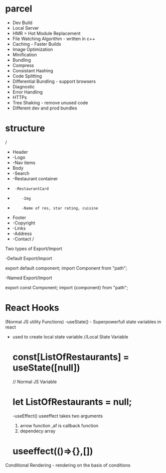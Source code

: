 # parcel

- Dev Build
- Local Server
- HMR = Hot Module Replacement
- File Watching Algorithm - written in c++
- Caching - Faster Builds
- Image Optimization
- Minification
- Bundling
- Compress
- Consistant Hashing
- Code Splitting
- Differential Bundling - support browsers
- Diagnostic
- Error Handling
- HTTPs
- Tree Shaking - remove unused code
- Different dev and prod bundles

# structure

/

- Header
- -Logo
- -Nav items
- Body
- -Search
- -Restaurant container
-      -RestaurantCard
-         -Img
-         -Name of res, star rating, cuisine
- Footer
- -Copyright
- -Links
- -Address
- -Contact
  /

Two types of Export/Import

-Default Export/Import

export default component;
import Component from "path";

-Named Export/Import

export const Component;
import {component} from "path";

# React Hooks

(Normal JS utility Functions)
-useState() - Superpowerfull state variables in react

- used to create local state variable
  //Local State Variable

  # const[ListOfRestaurants] = useState([null])

  // Normal JS Variable

  # let ListOfRestaurants = null;

  -useEffect()
  useeffect takes two arguments

  1. arrow function ,af is callback function
  2. dependecy array

  # useeffect(()=>{},[])

Conditional Rendering - rendering on the basis of conditions
